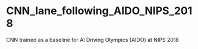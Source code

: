 # CNN_lane_following_AIDO_NIPS_2018
CNN trained as a baseline for AI Driving Olympics (AIDO) at NIPS 2018

